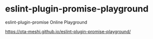 # eslint-plugin-promise-playground

eslint-plugin-promise Online Playground

<https://ota-meshi.github.io/eslint-plugin-promise-playground/>
